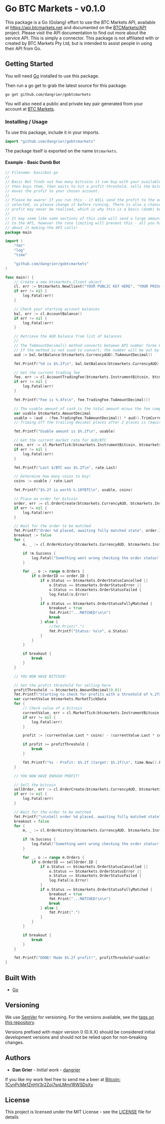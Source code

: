 # Go BTC Markets - v0.1.0

This package is a Go (Golang) effort to use the BTC Markets API, available at https://api.btcmarkets.net and documented on the [BTCMarkets/API](https://github.com/BTCMarkets/API) project. Please visit the API documentation to find out more about the service API. This is simply a connector.
This package is not affiliated with or created by BTC Markets Pty Ltd, but is intended to assist people in using their API from Go.

## Getting Started

You will need [Go](https://golang.org/) installed to use this package.

Then run a go get to grab the latest source for this package.

```
go get github.com/dangrier/gobtcmarkets
```

You will also need a public and private key pair generated from your account at [BTC Markets](https://btcmarkets.net).

### Installing / Usage

To use this package, include it in your imports.

```go
import "github.com/dangrier/gobtcmarkets"
```
The package itself is exported on the name `btcmarkets`.

#### Example - Basic Dumb Bot
```go
// Filename: basicbot.go
//
// Basic Bot finds out how many bitcoins it can buy with your available balance,
// then buys them, then waits to hit a profit threshold, sells the bitcoin, and
// moves the profit to your chosen account.
//
// Please be aware! If you run this - it WILL send the profit to the account
// selected, so please change it before running. There is also a chance that
// profit may never be realised, which is why this is a basic (dumb) bot.
//
// It may seem like some sections of this code will send a large amount of requests
// to the API, however the rate limiting will prevent this - all you have to worry
// about it making the API calls!
package main

import (
	"fmt"
	"log"
	"time"

	"github.com/dangrier/gobtcmarkets"
)

func main() {
	// Create a new btcmarkets.Client object
	cl, err := btcmarkets.NewClient("YOUR PUBLIC KEY HERE", "YOUR PRIVATE/SECRET KEY HERE")
	if err != nil {
		log.Fatal(err)
	}

	// Check your starting account balances
	bal, err := cl.AccountBalance()
	if err != nil {
		log.Fatal(err)
	}

	// Retrieve the AUD balance from list of balances
	//
	// The ToAmountDecimal() method converts between API number forms Whole and Decimal.
	// If the method is not used to convert, the number will be out by an order of 10^8!
	aud := bal.GetBalance(btcmarkets.CurrencyAUD).ToAmountDecimal()

	fmt.Printf("%d is $%.2f\n", bal.GetBalance(btcmarkets.CurrencyAUD), aud)

	// Get the current trading fee
	fee, err := cl.AccountTradingFee(btcmarkets.InstrumentBitcoin, btcmarkets.CurrencyAUD)
	if err != nil {
		log.Fatal(err)
	}

	fmt.Printf("Fee is %.4fx\n", fee.TradingFee.ToAmountDecimal())

	// The usable amount of cash is the total amount minus the fee component
	var usable btcmarkets.AmountDecimal
	usable = (aud - (fee.TradingFee.ToAmountDecimal() * aud)).TrimCurrency()
	// Triming off the trailing decimal places after 2 places is required by the API

	fmt.Printf("Usable amount is $%.2f\n", usable)

	// Get the current market rate for AUD/BTC
	rate, err := cl.MarketTick(btcmarkets.InstrumentBitcoin, btcmarkets.CurrencyAUD)
	if err != nil {
		log.Fatal(err)
	}

	fmt.Printf("Last $/BTC was $%.2f\n", rate.Last)

	// Determine how many coins to buy!
	coins := usable / rate.Last

	fmt.Printf("$%.2f is worth %.10fBTC\n", usable, coins)

	// Place an order for bitcoin
	order, err := cl.OrderCreate(btcmarkets.CurrencyAUD, btcmarkets.InstrumentBitcoin, rate.Last.ToAmountWhole(), coins.ToAmountWhole(), btcmarkets.Bid, btcmarkets.Market)
	if err != nil {
		log.Fatal(err)
	}

	// Wait for the order to be matched
	fmt.Printf("Order %d placed, awaiting fully matched state", order.ID)
	breakout := false
	for {
		m, _ := cl.OrderHistory(btcmarkets.CurrencyAUD, btcmarkets.InstrumentBitcoin, 10, 0)

		if !m.Success {
			log.Fatal("Something went wrong checking the order status! Please check manually!")
		}

		for _, o := range m.Orders {
			if o.OrderID == order.ID {
				if o.Status == btcmarkets.OrderStatusCancelled ||
					o.Status == btcmarkets.OrderStatusError ||
					o.Status == btcmarkets.OrderStatusFailed {
					log.Fatal(o.Error)
				}
				if o.Status == btcmarkets.OrderStatusFullyMatched {
					breakout = true
					fmt.Print("...MATCHED!\n\n")
					break
				} else {
					//fmt.Print(".")
					fmt.Printf("Status: %s\n", o.Status)
				}
			}
		}

		if breakout {
			break
		}
	}

	// YOU NOW HAVE BITCOIN!

	// Set the profit threshold for selling here
	profitThreshold := btcmarkets.AmountDecimal(0.01)
	fmt.Printf("Starting to check for profits with a threshold of %.2fx:\n", profitThreshold)
	var currentValue btcmarkets.MarketTickData
	for {
		// Check value of a bitcoin
		currentValue, err = cl.MarketTick(btcmarkets.InstrumentBitcoin, btcmarkets.CurrencyAUD)
		if err != nil {
			log.Fatal(err)
		}

		profit := (currentValue.Last * coins) - (currentValue.Last * coins * fee.TradingFee.ToAmountDecimal()) - usable

		if profit >= profitThreshold {
			break
		}

		fmt.Printf("%s - Profit: $%.2f (target: $%.2f)\n", time.Now().Format("2006-01-02 15:04:05"), profit, (profitThreshold * usable))
	}

	// YOU NOW HAVE ENOUGH PROFIT!

	// Sell the bitcoin
	sellOrder, err := cl.OrderCreate(btcmarkets.CurrencyAUD, btcmarkets.InstrumentBitcoin, rate.Last.ToAmountWhole(), coins.ToAmountWhole(), btcmarkets.Ask, btcmarkets.Market)
	if err != nil {
		log.Fatal(err)
	}

	// Wait for the order to be matched
	fmt.Printf("\n\nSell order %d placed, awaiting fully matched state", sellOrder.ID)
	breakout = false
	for {
		m, _ := cl.OrderHistory(btcmarkets.CurrencyAUD, btcmarkets.InstrumentBitcoin, 10, 0)

		if !m.Success {
			log.Fatal("Something went wrong checking the order status! Please check manually!")
		}

		for _, o := range m.Orders {
			if o.OrderID == sellOrder.ID {
				if o.Status == btcmarkets.OrderStatusCancelled ||
					o.Status == btcmarkets.OrderStatusError ||
					o.Status == btcmarkets.OrderStatusFailed {
					log.Fatal(o.Error)
				}
				if o.Status == btcmarkets.OrderStatusFullyMatched {
					breakout = true
					fmt.Print("...MATCHED!\n\n")
					break
				} else {
					fmt.Print(".")
				}
			}
		}

		if breakout {
			break
		}
	}

	fmt.Printf("DONE! Made $%.2f profit!", profitThreshold*usable)
}

```

## Built With

* [Go](https://golang.org/)

## Versioning

We use [SemVer](http://semver.org/) for versioning. For the versions available, see the [tags on this repository](https://github.com/dangrier/gobtcmarkets/tags).

Versions prefixed with major version 0 (0.X.X) should be considered initial development versions and should not be relied upon for non-breaking changes.

## Authors

* **Dan Grier** - *Initial work* - [dangrier](https://github.com/dangrier)

If you like my work feel free to send me a beer at
[Bitcoin: 1CynPcMe1ZnHV3r2Zoi7snLMmj1RWSDsXy](https://blockchain.info/payment_request?address=1CynPcMe1ZnHV3r2Zoi7snLMmj1RWSDsXy)

## License

This project is licensed under the MIT License - see the [LICENSE](LICENSE) file for details
